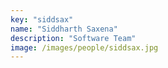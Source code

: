 ```yaml
---
key: "siddsax"
name: "Siddharth Saxena"
description: "Software Team"
image: /images/people/siddsax.jpg
---
```

